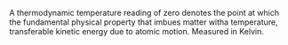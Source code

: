 A thermodynamic temperature reading of zero denotes the point at which the fundamental physical property that imbues matter witha  temperature, transferable kinetic energy due to atomic motion. Measured in Kelvin.